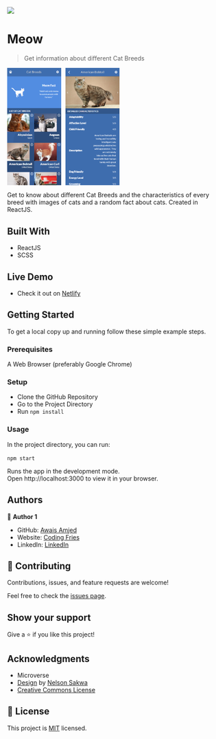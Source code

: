 ![](https://img.shields.io/badge/Microverse-blueviolet)

# Meow

> Get information about different Cat Breeds

<p style="display: flex; align-items: start; gap: 10px">
  <img src="app_screenshot_1.png" width="25%" />
  <img src="app_screenshot_2.png" width="25%" />
</p>

Get to know about different Cat Breeds and the characteristics of every breed with images of cats and a random fact about cats. Created in ReactJS.

## Built With

- ReactJS
- SCSS

## Live Demo

- Check it out on [Netlify](https://awais-amjed-meow.netlify.app/)

## Getting Started

To get a local copy up and running follow these simple example steps.

### Prerequisites

A Web Browser (preferably Google Chrome)

### Setup

- Clone the GitHub Repository
- Go to the Project Directory
- Run ```npm install```

### Usage

In the project directory, you can run:

```npm start```

Runs the app in the development mode.<br>
Open http://localhost:3000 to view it in your browser.

## Authors

👤 **Author 1**

- GitHub: [Awais Amjed](https://github.com/awais-amjed)
- Website: [Coding Fries](https://codingfries.com)
- LinkedIn: [LinkedIn](https://www.linkedin.com/in/awais-amjed)

## 🤝 Contributing

Contributions, issues, and feature requests are welcome!

Feel free to check the [issues page](../../issues/).

## Show your support

Give a ⭐️ if you like this project!

## Acknowledgments

- Microverse
- [Design](https://www.behance.net/gallery/31579789/Ballhead-App-(Free-PSDs)) by [Nelson Sakwa](https://www.behance.net/sakwadesignstudio)
- [Creative Commons License](https://creativecommons.org/licenses/)

## 📝 License

This project is [MIT](./LICENSE) licensed.
